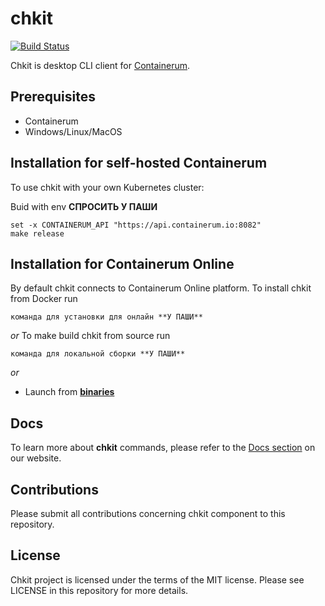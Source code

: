 # chkit
[![Build Status](https://travis-ci.org/containerum/chkit.svg?branch=master)](https://travis-ci.org/containerum/chkit)

Chkit is desktop CLI client for [Containerum](https://github.com/containerum/containerum).

## Prerequisites
* Containerum
* Windows/Linux/MacOS

## Installation for self-hosted Containerum
To use chkit with your own Kubernetes cluster:

Buid with env
**СПРОСИТЬ У ПАШИ**
```fish
set -x CONTAINERUM_API "https://api.containerum.io:8082"
make release
```

## Installation for Containerum Online
By default chkit connects to Containerum Online platform. To install chkit from Docker run

```
команда для установки для онлайн **У ПАШИ**
```

*or*
To make build chkit from source run

```
команда для локальной сборки **У ПАШИ**
```

*or*

* Launch from **[binaries](https://github.com/containerum/chkit/releases)**

## Docs
To learn more about **chkit** commands, please refer to the [Docs section](https://docs.containerum.com/docs/about/) on our website.

## Contributions
Please submit all contributions concerning chkit component to this repository.

## License
Chkit project is licensed under the terms of the MIT license. Please see LICENSE in this repository for more details. 


